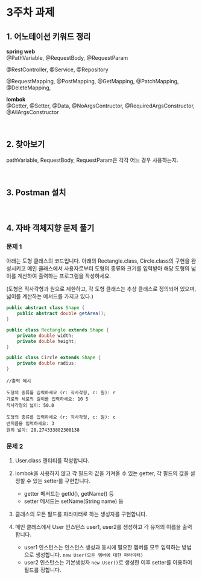 # 3주차 과제

## 1. 어노테이션 키워드 정리
**spring web**\
@PathVariable, 
@RequestBody, 
@RequestParam

@RestController, 
@Service, 
@Repository


@RequestMapping, 
@PostMapping, 
@GetMapping, 
@PatchMapping, 
@DeleteMapping, 

**lombok**\
@Getter, 
@Setter, 
@Data, 
@NoArgsContructor, 
@RequiredArgsConstructor, 
@AllArgsConstructor

<br>

## 2. 찾아보기

pathVariable, RequestBody, RequestParam은 각각 어느 경우 사용하는지.

<br>

## 3. Postman 설치

<br>

## 4. 자바 객체지향 문제 풀기

### 문제 1
아래는 도형 클래스의 코드입니다. 
아래의 Rectangle.class, Circle.class의 구현을 완성시키고 메인 클래스에서 사용자로부터 도형의 종류와 크기를 입력받아 해당 도형의 넓이를 계산하여 출력하는 프로그램을 작성하세요.

(도형은 직사각형과 원으로 제한하고, 각 도형 클래스는 추상 클래스로 정의되어 있으며, 넓이를 계산하는 메서드를 가지고 있다.)

```java
public abstract class Shape {
    public abstract double getArea();
}
```

```java
public class Rectangle extends Shape {
    private double width;
    private double height;
}

```

```java
public class Circle extends Shape {
    private double radius;
}

```

```
//출력 예시

도형의 종류를 입력하세요 (r: 직사각형, c: 원): r
가로와 세로의 길이를 입력하세요: 10 5
직사각형의 넓이: 50.0

도형의 종류를 입력하세요 (r: 직사각형, c: 원): c
반지름을 입력하세요: 3
원의 넓이: 28.274333882308138
```



### 문제 2
1) User.class 엔티티를 작성합니다. 

2) lombok을 사용하지 않고 각 필드의 값을 가져올 수 있는 getter, 각 필드의 값을 설정할 수 있는 setter를 구현합니다.
	- getter 메서드는 getId(), getName() 등
	- setter 메서드는 setName(String name) 등

3) 클래스의 모든 필드를 파라미터로 하는 생성자를 구현합니다.

4) 메인 클래스에서 User 인스턴스 user1, user2를 생성하고 각 유저의 이름을 출력합니다.
	- user1 인스턴스는 인스턴스 생성과 동시에 필요한 멤버를 모두 입력하는 방법으로 생성합니다. `new User(모든 멤버에 대한 파라미터)`
	- user2 인스턴스는 기본생성자 `new User()`로 생성한 이후 setter를 이용하여 필드를 정합니다.



